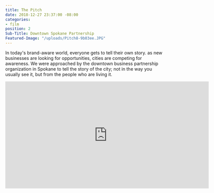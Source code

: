 ```yaml
---
title: The Pitch
date: 2018-12-27 23:37:00 -08:00
categories:
- film
position: 2
Sub-Title: Downtown Spokane Partnership
Featured-Image: "/uploads/Pitch8-9b03ee.JPG"
---
```


In today's brand-aware world, everyone gets to tell their own story. as new businesses are looking for opportunities, cities are competing for awareness. We were approached by the downtown business partnership organization in Spokane to tell the story of the city; not in the way you usually see it, but from the people who are living it. 


<iframe src="https://player.vimeo.com/video/252648997" width="640" height="337" frameborder="0" allowfullscreen></iframe>